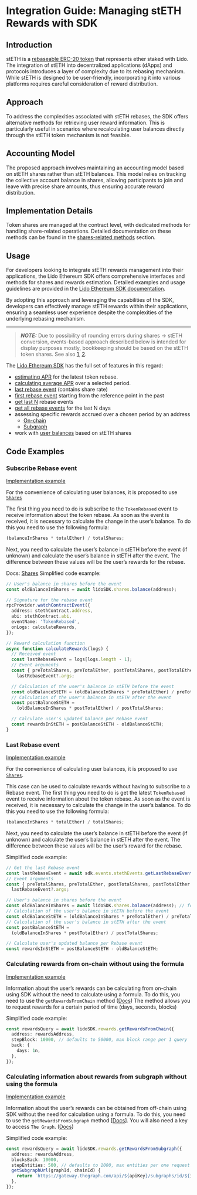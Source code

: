 # Integration Guide: Managing stETH Rewards with SDK

## Introduction

stETH is a [rebaseable ERC-20 token](https://docs.lido.fi/guides/lido-tokens-integration-guide/#what-is-steth) that represents ether staked with Lido.
The integration of stETH into decentralized applications (dApps) and protocols introduces a layer of complexity due to its rebasing mechanism. While stETH is designed to be user-friendly, incorporating it into various platforms requires careful consideration of reward distribution.

## Approach

To address the complexities associated with stETH rebases, the SDK offers alternative methods for retrieving user reward information. This is particularly useful in scenarios where recalculating user balances directly through the stETH token mechanism is not feasible.

## Accounting Model

The proposed approach involves maintaining an accounting model based on stETH shares rather than stETH balances. This model relies on tracking the collective account balance in shares, allowing participants to join and leave with precise share amounts, thus ensuring accurate reward distribution.

## Implementation Details

Token shares are managed at the contract level, with dedicated methods for handling share-related operations. Detailed documentation on these methods can be found in the [shares-related methods](https://docs.lido.fi/contracts/lido/#shares-related-methods) section.

## Usage

For developers looking to integrate stETH rewards management into their applications, the Lido Ethereum SDK offers comprehensive interfaces and methods for shares and rewards estimation. Detailed examples and usage guidelines are provided in the [Lido Ethereum SDK documentation](../../packages/sdk/README.md).

By adopting this approach and leveraging the capabilities of the SDK, developers can effectively manage stETH rewards within their applications, ensuring a seamless user experience despite the complexities of the underlying rebasing mechanism.

---

> **_NOTE:_** Due to possibility of rounding errors during shares -> stETH conversion, events-based approach described below is intended for display purposes mostly, bookkeeping should be based on the stETH token shares. See also [1](https://docs.lido.fi/guides/lido-tokens-integration-guide/#1-2-wei-corner-case), [2](https://github.com/lidofinance/lido-dao/issues/442).

The [Lido Ethereum SDK](../../packages/sdk/README.md) has the full set of features in this regard:

- [estimating APR](../../packages/sdk/README.md#getlastapr) for the latest token rebase.
- [calculating average APR](../../packages/sdk/README.md#getsmaapr) over a selected period.
- [last rebase event](../../packages/sdk/README.md#getlastrebaseevent) (contains share rate)
- [first rebase event](../../packages/sdk/README.md#getfirstrebaseevent) starting from the reference point in the past
- [get last N](../../packages/sdk/README.md#getlastrebaseevents) rebase events
- [get all rebase events](../../packages/sdk/README.md#getrebaseevents) for the last N days
- assessing specific rewards accrued over a chosen period by an address
  - [On-chain](../../packages/sdk/README.md#get-rewards-from-chain)
  - [Subgraph](../../packages/sdk/README.md#get-rewards-from-subgraph)
- work with [user balances](../../packages/sdk/README.md#shares) based on stETH shares

## Code Examples

### Subscribe Rebase event

[Implementation example](./src/sabscribeEvent.ts)

For the convenience of calculating user balances, it is proposed to use [`Shares`](https://docs.lido.fi/guides/lido-tokens-integration-guide#steth-internals-share-mechanics)

The first thing you need to do is subscribe to the `TokenRebased` event to receive information about the token rebase. As soon as the event is received, it is necessary to calculate the change in the user’s balance. To do this you need to use the following formula:

```ts
(balanceInShares * totalEther) / totalShares;
```

Next, you need to calculate the user’s balance in stETH before the event (if unknown) and calculate the user’s balance in stETH after the event. The difference between these values will be the user’s rewards for the rebase.

Docs: [Shares](../../packages/sdk/README.md#shares)
Simplified code example:

```ts
// User's balance in shares before the event
const oldBalanceInShares = await lidoSDK.shares.balance(address);

// Signature for the rebase event
rpcProvider.watchContractEvent({
  address: stethContract.address,
  abi: stethContract.abi,
  eventName: 'TokenRebased',
  onLogs: calculateRewards,
});

// Reward calculation function
async function calculateRewards(logs) {
  // Received event
  const lastRebaseEvent = logs[logs.length - 1];
  // Event arguments
  const { preTotalShares, preTotalEther, postTotalShares, postTotalEther } =
    lastRebaseEvent?.args;

  // Calculation of the user's balance in stETH before the event
  const oldBalanceStETH = (oldBalanceInShares * preTotalEther) / preTotalShares;
  // Calculation of the user's balance in stETH after the event
  const postBalanceStETH =
    (oldBalanceInShares * postTotalEther) / postTotalShares;

  // Calculate user's updated balance per Rebase event
  const rewardsInStETH = postBalanceStETH - oldBalanceStETH;
}
```

### Last Rebase event

[Implementation example](./src/lastEvent.ts)

For the convenience of calculating user balances, it is proposed to use [`Shares`](https://docs.lido.fi/guides/lido-tokens-integration-guide#steth-internals-share-mechanics).

This case can be used to calculate rewards without having to subscribe to a Rebase event.
The first thing you need to do is get the latest `TokenRebased` event to receive information about the token rebase. As soon as the event is received, it is necessary to calculate the change in the user’s balance. To do this you need to use the following formula:

```ts
(balanceInShares * totalEther) / totalShares;
```

Next, you need to calculate the user’s balance in stETH before the event (if unknown) and calculate the user’s balance in stETH after the event. The difference between these values will be the user’s reward for the rebase.

Simplified code example:

```ts
// Get the last Rebase event
const lastRebaseEvent = await sdk.events.stethEvents.getLastRebaseEvent();
// Event arguments
const { preTotalShares, preTotalEther, postTotalShares, postTotalEther } =
  lastRebaseEvent?.args;

// User's balance in shares before the event
const oldBalanceInShares = await lidoSDK.shares.balance(address); // for example, the value can be taken from the database
// Calculation of the user's balance in stETH before the event
const oldBalanceStETH = (oldBalanceInShares * preTotalEther) / preTotalShares;
// Calculation of the user's balance in stETH after the event
const postBalanceStETH =
  (oldBalanceInShares * postTotalEther) / postTotalShares;

// Calculate user's updated balance per Rebase event
const rewardsInStETH = postBalanceStETH - oldBalanceStETH;
```

### Calculating rewards from on-chain without using the formula

[Implementation example](./src/rewardsOnChain.ts)

Information about the user’s rewards can be calculating from on-chain using SDK without the need to calculate using a formula.
To do this, you need to use the `getRewardsFromChain` method ([Docs](../../packages/sdk/README.md#rewards))
The method allows you to request rewards for a certain period of time (days, seconds, blocks)

Simplified code example:

```ts
const rewardsQuery = await lidoSDK.rewards.getRewardsFromChain({
  address: rewardsAddress,
  stepBlock: 10000, // defaults to 50000, max block range per 1 query
  back: {
    days: 1n,
  },
});
```

### Calculating information about rewards from subgraph without using the formula

[Implementation example](./src/rewardsSubgraph.ts)

Information about the user’s rewards can be obtained from off-chain using SDK without the need for calculation using a formula.
To do this, you need to use the `getRewardsFromSubgraph` method [[Docs](../../packages/sdk/README.md#rewards)]. You will also need a key to access `The Graph`. ([Docs](https://docs.lido.fi/integrations/subgraph/))

Simplified code example:

```ts
const rewardsQuery = await lidoSDK.rewards.getRewardsFromSubgraph({
  address: rewardsAddress,
  blocksBack: 10000,
  stepEntities: 500, // defaults to 1000, max entities per one request to endpoint
  getSubgraphUrl(graphId, chainId) {
    return `https://gateway.thegraph.com/api/${apiKey}/subgraphs/id/${id}`;
  },
});
```
